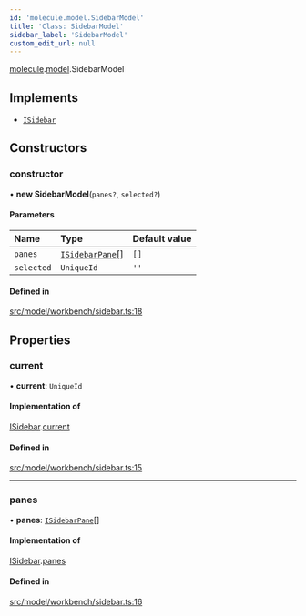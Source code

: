 ```yaml
---
id: 'molecule.model.SidebarModel'
title: 'Class: SidebarModel'
sidebar_label: 'SidebarModel'
custom_edit_url: null
---
```


[molecule](../namespaces/molecule).[model](../namespaces/molecule.model).SidebarModel

## Implements

-   [`ISidebar`](../interfaces/molecule.model.ISidebar)

## Constructors

### constructor

• **new SidebarModel**(`panes?`, `selected?`)

#### Parameters

| Name       | Type                                                          | Default value |
| :--------- | :------------------------------------------------------------ | :------------ |
| `panes`    | [`ISidebarPane`](../interfaces/molecule.model.ISidebarPane)[] | `[]`          |
| `selected` | `UniqueId`                                                    | `''`          |

#### Defined in

[src/model/workbench/sidebar.ts:18](https://github.com/DTStack/molecule/blob/b5324fcf/src/model/workbench/sidebar.ts#L18)

## Properties

### current

• **current**: `UniqueId`

#### Implementation of

[ISidebar](../interfaces/molecule.model.ISidebar).[current](../interfaces/molecule.model.ISidebar#current)

#### Defined in

[src/model/workbench/sidebar.ts:15](https://github.com/DTStack/molecule/blob/b5324fcf/src/model/workbench/sidebar.ts#L15)

---

### panes

• **panes**: [`ISidebarPane`](../interfaces/molecule.model.ISidebarPane)[]

#### Implementation of

[ISidebar](../interfaces/molecule.model.ISidebar).[panes](../interfaces/molecule.model.ISidebar#panes)

#### Defined in

[src/model/workbench/sidebar.ts:16](https://github.com/DTStack/molecule/blob/b5324fcf/src/model/workbench/sidebar.ts#L16)
